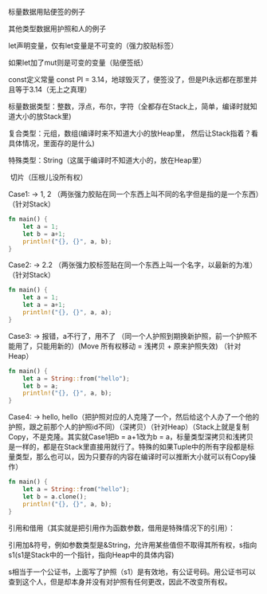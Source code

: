 标量数据用贴便签的例子

其他类型数据用护照和人的例子



let声明变量，仅有let变量是不可变的（强力胶贴标签）

如果let加了mut则是可变的变量（贴便签纸）

const定义常量 const PI = 3.14，地球毁灭了，便签没了，但是PI永远都在那里并且等于3.14（无上之真理）



标量数据类型：整数，浮点，布尔，字符（全都存在Stack上，简单，编译时就知道大小的放Stack里)

复合类型：元组，数组(编译时来不知道大小的放Heap里， 然后让Stack指着？看具体情况，里面存的是什么)

特殊类型：String（这属于编译时不知道大小的，放在Heap里）

​				切片（压根儿没所有权）



Case1: -> 1, 2 （两张强力胶贴在同一个东西上叫不同的名字但是指的是一个东西）（针对Stack）

```rust
fn main() {
    let a = 1;
    let b = a+1;
    println!("{}, {}", a, b);
}

```

Case2: -> 2.2 （两张强力胶标签贴在同一个东西上叫一个名字，以最新的为准）（针对Stack）

```Rust
fn main() {
    let a = 1;
    let a = a+1;
    println!("{}, {}", a, a);
}

```

Case3: -> 报错，a不行了，用不了 （同一个人护照到期换新护照，前一个护照不能用了，只能用新的）(Move 所有权移动 = 浅拷贝 + 原来护照失效) （针对Heap）

```rust
fn main() {
    let a = String::from("hello");
    let b = a;
    println!("{}, {}", a, b);
}

```

Case4: -> hello, hello（把护照对应的人克隆了一个，然后给这个人办了一个他的护照，跟之前那个人的护照id不同）（深拷贝）（针对Heap）（Stack上就是复制Copy，不是克隆。其实就Case1把b = a+1改为b = a，标量类型深拷贝和浅拷贝是一样的，都是在Stack里直接用就行了。特殊的如果Tuple中的所有字段都是标量类型，那么也可以，因为只要存的内容在编译时可以推断大小就可以有Copy操作）

```Rust
fn main() {
    let a = String::from("hello");
    let b = a.clone();
    println!("{}, {}", a, b);
}

```

引用和借用（其实就是把引用作为函数参数，借用是特殊情况下的引用）：

引用加&符号，例如参数类型是&String，允许用某些值但不取得其所有权，s指向s1(s1是Stack中的一个指针，指向Heap中的具体内容)

s相当于一个公证书，上面写了护照（s1）是有效地，有公证号码。用公证书可以查到这个人，但是却本身并没有对护照有任何更改，因此不改变所有权。
